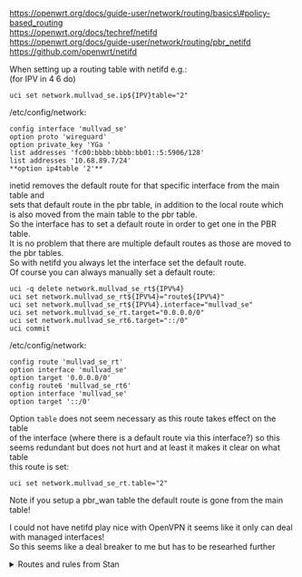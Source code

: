 https://openwrt.org/docs/guide-user/network/routing/basics\#policy-based_routing  
https://openwrt.org/docs/techref/netifd  
https://openwrt.org/docs/guide-user/network/routing/pbr_netifd  
https://github.com/openwrt/netifd  
  
When setting up a routing table with netifd e.g.:  
(for IPV in 4 6 do)  
```  
uci set network.mullvad_se.ip${IPV}table="2"  
```  
  
/etc/config/network:  
```  
config interface 'mullvad_se'  
option proto 'wireguard'  
option private_key 'YGa '  
list addresses 'fc00:bbbb:bbbb:bb01::5:5906/128'  
list addresses '10.68.89.7/24'  
**option ip4table '2'**  
```  

inetid removes the default route for that specific interface from the main table and  
sets that default route in the pbr table, in addition to the local route which  
is also moved from the main table to the pbr table.  
So the interface has to set a default route in order to get one in the PBR table.  
It is no problem that there are multiple default routes as those are moved to the pbr tables.  
So with netifd you always let the interface set the default route.  
Of course you can always manually set a default route:  
```  
uci -q delete network.mullvad_se_rt${IPV%4}  
uci set network.mullvad_se_rt${IPV%4}="route${IPV%4}"  
uci set network.mullvad_se_rt${IPV%4}.interface="mullvad_se"  
uci set network.mullvad_se_rt.target="0.0.0.0/0"  
uci set network.mullvad_se_rt6.target="::/0"  
uci commit  
```  
/etc/config/network:  
```  
config route 'mullvad_se_rt'  
option interface 'mullvad_se'  
option target '0.0.0.0/0'  
config route6 'mullvad_se_rt6'  
option interface 'mullvad_se'  
option target '::/0'  
```  
Option `table` does not seem necessary as this route takes effect on the table  
of the interface (where there is a default route via this interface?) so this  
seems redundant but does not hurt and at least it makes it clear on what table  
this route is set:  
```  
uci set network.mullvad_se_rt.table="2"  
```   
Note if you setup a pbr_wan table the default route is gone from the main table!  
  
I could not have netifd play nice with OpenVPN it seems like it only can deal with managed interfaces!  
So this seems like a deal breaker to me but has to be researhed further  


<details>
  <summary>Routes and rules from Stan</summary>
with netifd  
IPv4 table 257 route: default via 97.107.189.1 dev eth6 proto static src  
97.107.189.5  
IPv4 table 257 rule(s):  
9999: from all sport 51820 lookup pbr_wan  
20000: from all to 97.107.189.5/25 lookup pbr_wan  
30000: from all fwmark 0x10000/0xff0000 lookup pbr_wan  
90009: from all iif lo lookup pbr_wan  
IPv4 table 258 route:  
IPv4 table 258 rule(s):  
20000: from all to 172.20.185.163 lookup pbr_ivpnbg  
29998: from all fwmark 0x20000/0xff0000 lookup pbr_ivpnbg  
90094: from all iif lo lookup pbr_ivpnbg  
IPv4 table 259 route:  
IPv4 table 259 rule(s):  
20000: from all to 172.20.160.56 lookup pbr_ivpnca  
29996: from all fwmark 0x30000/0xff0000 lookup pbr_ivpnca  
90097: from all iif lo lookup pbr_ivpnca  
IPv4 table 260 route:  
IPv4 table 260 rule(s):  
20000: from all to 172.27.155.115 lookup pbr_ivpnil  
29994: from all fwmark 0x40000/0xff0000 lookup pbr_ivpnil  
90100: from all iif lo lookup pbr_ivpnil  
IPv4 table 261 route:  
IPv4 table 261 rule(s):  
20000: from all to 172.21.184.209 lookup pbr_ivpnus  
29992: from all fwmark 0x50000/0xff0000 lookup pbr_ivpnus  
90101: from all iif lo lookup pbr_ivpnus  
IPv4 table 262 route:  
IPv4 table 262 rule(s):  
20000: from all to 10.6.168.248 lookup pbr_piaca  
29990: from all fwmark 0x60000/0xff0000 lookup pbr_piaca  
90107: from all iif lo lookup pbr_piaca  
IPv4 table 263 route:  
IPv4 table 263 rule(s):  
20000: from all to 10.31.179.215 lookup pbr_piail  
29988: from all fwmark 0x70000/0xff0000 lookup pbr_piail  
90105: from all iif lo lookup pbr_piail  
IPv4 table 264 route:  
IPv4 table 264 rule(s):  
20000: from all to 10.26.232.252 lookup pbr_piauk  
29986: from all fwmark 0x80000/0xff0000 lookup pbr_piauk  
90104: from all iif lo lookup pbr_piauk  
IPv4 table 265 route:  
IPv4 table 265 rule(s):  
20000: from all to 10.4.251.106 lookup pbr_piaus  
29984: from all fwmark 0x90000/0xff0000 lookup pbr_piaus  
90106: from all iif lo lookup pbr_piaus  
no netifd  
IPv4 table 256 route: default via 97.107.189.1 dev eth6  
IPv4 table 256 rule(s):  
29983: from all sport 51820 lookup pbr_wan  
30000: from all fwmark 0x10000/0xff0000 lookup pbr_wan  
IPv4 table 257 route: default via 172.20.185.163 dev ivpnbg  
IPv4 table 257 rule(s):  
29998: from all fwmark 0x20000/0xff0000 lookup pbr_ivpnbg  
IPv4 table 258 route: default via 172.20.160.56 dev ivpnca  
IPv4 table 258 rule(s):  
29996: from all fwmark 0x30000/0xff0000 lookup pbr_ivpnca  
IPv4 table 259 route: default via 172.27.155.115 dev ivpnil  
IPv4 table 259 rule(s):  
29994: from all fwmark 0x40000/0xff0000 lookup pbr_ivpnil  
IPv4 table 260 route: default via 172.21.184.209 dev ivpnus  
IPv4 table 260 rule(s):  
29992: from all fwmark 0x50000/0xff0000 lookup pbr_ivpnus  
IPv4 table 261 route: default via 10.6.168.248 dev piaca  
IPv4 table 261 rule(s):  
29990: from all fwmark 0x60000/0xff0000 lookup pbr_piaca  
IPv4 table 262 route: default via 10.31.179.215 dev piail  
IPv4 table 262 rule(s):  
29988: from all fwmark 0x70000/0xff0000 lookup pbr_piail  
IPv4 table 263 route: default via 10.26.232.252 dev piauk  
IPv4 table 263 rule(s):  
29986: from all fwmark 0x80000/0xff0000 lookup pbr_piauk  
IPv4 table 264 route: default via 10.4.251.106 dev piaus  
IPv4 table 264 rule(s):  
29984: from all fwmark 0x90000/0xff0000 lookup pbr_piaus  
</details>  
